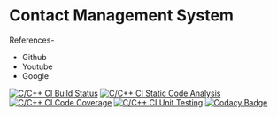 # Contact Management System

References-

* Github
* Youtube
* Google



[![C/C++ CI Build Status](https://github.com/sobinrajan1999/Mini_Project_Contact_Management_System/actions/workflows/c-cpp.yml/badge.svg)](https://github.com/sobinrajan1999/Mini_Project_Contact_Management_System/actions/workflows/c-cpp.yml)  [![C/C++ CI Static Code Analysis](https://github.com/sobinrajan1999/Mini_Project_Contact_Management_System/actions/workflows/c-cpp_static_code_analysis.yml/badge.svg)](https://github.com/sobinrajan1999/Mini_Project_Contact_Management_System/actions/workflows/c-cpp_static_code_analysis.yml) [![C/C++ CI Code Coverage](https://github.com/sobinrajan1999/Mini_Project_Contact_Management_System/actions/workflows/c-cpp%20Code%20Coverage.yml/badge.svg)](https://github.com/sobinrajan1999/Mini_Project_Contact_Management_System/actions/workflows/c-cpp%20Code%20Coverage.yml)  [![C/C++ CI Unit Testing](https://github.com/sobinrajan1999/Mini_Project_Contact_Management_System/actions/workflows/c-cpp%20Unity.yml/badge.svg)](https://github.com/sobinrajan1999/Mini_Project_Contact_Management_System/actions/workflows/c-cpp%20Unity.yml) [![Codacy Badge](https://app.codacy.com/project/badge/Grade/c66919cfa6e948e79c6b546a2510a859)](https://www.codacy.com/gh/Deba2301/M1_ContactManagementSystem_Application/dashboard?utm_source=github.com&amp;utm_medium=referral&amp;utm_content=Deba2301/M1_ContactManagementSystem_Application&amp;utm_campaign=Badge_Grade)






